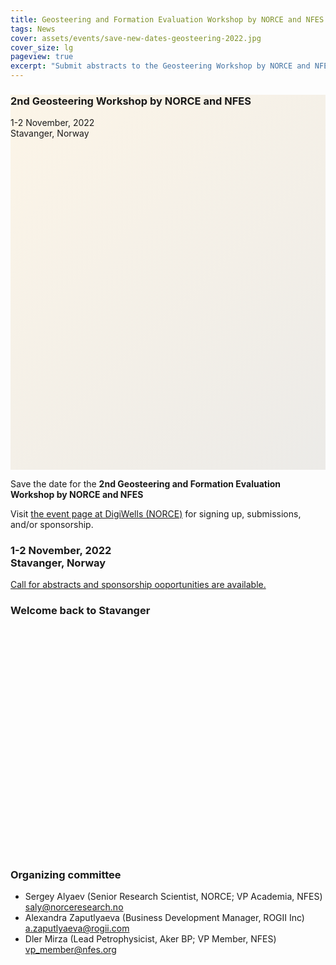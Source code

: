 ```yaml
---
title: Geosteering and Formation Evaluation Workshop by NORCE and NFES
tags: News
cover: assets/events/save-new-dates-geosteering-2022.jpg
cover_size: lg
pageview: true
excerpt: "Submit abstracts to the Geosteering Workshop by NORCE and NFES: 1-2 November, 2022. Stavanger, Norway."
---
```

<style>
  .hero-example--linear-gradient {
    background-image: 
    linear-gradient(135deg, 
    rgba(252, 243, 226, .8), 
    rgba(168, 161, 146, .2)), url("/assets/events/stavanger-bag-2019.JPG");
  }
</style>

<div class="hero hero hero-example--linear-gradient" style='height: 600px;'>
  <div class="hero__content">
    <h3>2nd Geosteering Workshop by NORCE and NFES</h3>
    <p>1-2 November, 2022 <br> Stavanger, Norway</p>
  </div>
</div>

Save the date for the **2nd Geosteering and Formation Evaluation Workshop by NORCE and NFES**

Visit [the event page at DigiWells (NORCE)](https://digiwells.no/events/geosteering-2022) for signing up, submissions, and/or sponsorship.

### 1-2 November, 2022 <br> Stavanger, Norway

[Call for abstracts and sponsorship ooportunities are available.](https://digiwells.no/events/geosteering-2022)

<!-- <img class="image image--xl" src="/assets/events/geosteering-2019-all.jpg" alt="Participants of the 1st Geosteering Workshop by NORCE and NFES, Novmber 2019"/> -->

<div class="hero hero--dark hero--center" style='height: 400px; background-image: url("/assets/events/geosteering-2019-all.jpg");'>
  <div class="hero__content">
  <h3>
  Welcome back to Stavanger
  </h3>
  </div>
</div>


### Organizing committee
* Sergey Alyaev (Senior Research Scientist, NORCE; VP Academia, NFES) [saly@norceresearch.no](mailto:saly@norceresearch.no)
* Alexandra Zaputlyaeva (Business Development Manager, ROGII Inc) [a.zaputlyaeva@rogii.com](mailto:a.zaputlyaeva@rogii.com)
* Dler Mirza (Lead Petrophysicist, Aker BP; VP Member, NFES) [vp_member@nfes.org](mailto:vp_member@nfes.org)


